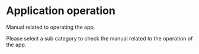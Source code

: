 # Application operation

Manual related to operating the app.

Please select a sub category to check the manual related to the operation of the app.
